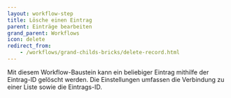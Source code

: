 ```yaml
---
layout: workflow-step
title: Lösche einen Eintrag
parent: Einträge bearbeiten
grand_parent: Workflows
icon: delete
redirect_from:
    - /workflows/grand-childs-bricks/delete-record.html
---
```


Mit diesem Workflow-Baustein kann ein beliebiger Eintrag mithilfe der Eintrag-ID gelöscht werden.
Die Einstellungen umfassen die Verbindung zu einer Liste sowie die Eintrags-ID.
